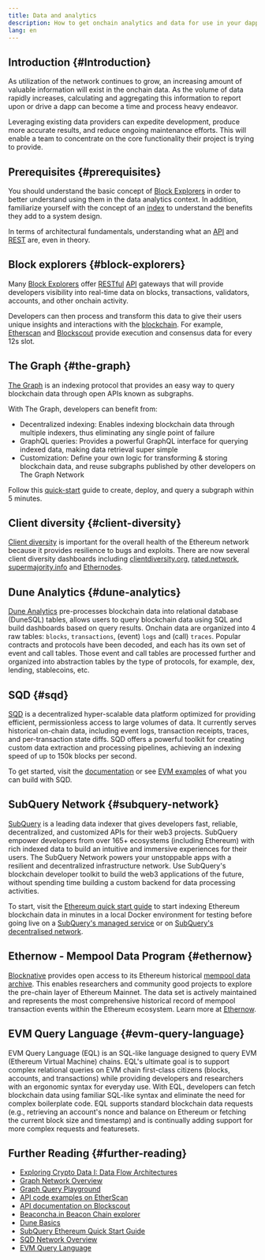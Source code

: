 ```yaml
---
title: Data and analytics
description: How to get onchain analytics and data for use in your dapps
lang: en
---
```


## Introduction {#Introduction}

As utilization of the network continues to grow, an increasing amount of valuable information will exist in the onchain data. As the volume of data rapidly increases, calculating and aggregating this information to report upon or drive a dapp can become a time and process heavy endeavor.

Leveraging existing data providers can expedite development, produce more accurate results, and reduce ongoing maintenance efforts. This will enable a team to concentrate on the core functionality their project is trying to provide.

## Prerequisites {#prerequisites}

You should understand the basic concept of [Block Explorers](/developers/docs/data-and-analytics/block-explorers/) in order to better understand using them in the data analytics context. In addition, familiarize yourself with the concept of an [index](/glossary/#index) to understand the benefits they add to a system design.

In terms of architectural fundamentals, understanding what an [API](https://www.wikipedia.org/wiki/API) and [REST](https://www.wikipedia.org/wiki/Representational_state_transfer) are, even in theory.

## Block explorers {#block-explorers}

Many [Block Explorers](/developers/docs/data-and-analytics/block-explorers/) offer [RESTful](https://www.wikipedia.org/wiki/Representational_state_transfer) [API](https://www.wikipedia.org/wiki/API) gateways that will provide developers visibility into real-time data on blocks, transactions, validators, accounts, and other onchain activity.

Developers can then process and transform this data to give their users unique insights and interactions with the [blockchain](/glossary/#blockchain). For example, [Etherscan](https://etherscan.io) and [Blockscout](https://eth.blockscout.com) provide execution and consensus data for every 12s slot.

## The Graph {#the-graph}

[The Graph](https://thegraph.com/) is an indexing protocol that provides an easy way to query blockchain data through open APIs known as subgraphs.

With The Graph, developers can benefit from:

- Decentralized indexing: Enables indexing blockchain data through multiple indexers, thus eliminating any single point of failure
- GraphQL queries: Provides a powerful GraphQL interface for querying indexed data, making data retrieval super simple
- Customization: Define your own logic for transforming & storing blockchain data, and reuse subgraphs published by other developers on The Graph Network

Follow this [quick-start](https://thegraph.com/docs/en/quick-start/) guide to create, deploy, and query a subgraph within 5 minutes.

## Client diversity {#client-diversity}

[Client diversity](/developers/docs/nodes-and-clients/client-diversity/) is important for the overall health of the Ethereum network because it provides resilience to bugs and exploits. There are now several client diversity dashboards including [clientdiversity.org](https://clientdiversity.org/), [rated.network](https://www.rated.network), [supermajority.info](https://supermajority.info//) and [Ethernodes](https://ethernodes.org/).

## Dune Analytics {#dune-analytics}

[Dune Analytics](https://dune.com/) pre-processes blockchain data into relational database (DuneSQL) tables, allows users to query blockchain data using SQL and build dashboards based on query results. Onchain data are organized into 4 raw tables: `blocks`, `transactions`, (event) `logs` and (call) `traces`. Popular contracts and protocols have been decoded, and each has its own set of event and call tables. Those event and call tables are processed further and organized into abstraction tables by the type of protocols, for example, dex, lending, stablecoins, etc.

## SQD {#sqd}

[SQD](https://sqd.dev/) is a decentralized hyper-scalable data platform optimized for providing efficient, permissionless access to large volumes of data. It currently serves historical on-chain data, including event logs, transaction receipts, traces, and per-transaction state diffs. SQD offers a powerful toolkit for creating custom data extraction and processing pipelines, achieving an indexing speed of up to 150k blocks per second.

To get started, visit the [documentation](https://docs.sqd.dev/) or see [EVM examples](https://github.com/subsquid-labs/squid-evm-examples) of what you can build with SQD.

## SubQuery Network {#subquery-network}

[SubQuery](https://subquery.network/) is a leading data indexer that gives developers fast, reliable, decentralized, and customized APIs for their web3 projects. SubQuery empower developers from over 165+ ecosystems (including Ethereum) with rich indexed data to build an intuitive and immersive experiences for their users. The SubQuery Network powers your unstoppable apps with a resilient and decentralized infrastructure network. Use SubQuery's blockchain developer toolkit to build the web3 applications of the future, without spending time building a custom backend for data processing activities.

To start, visit the [Ethereum quick start guide](https://academy.subquery.network/quickstart/quickstart_chains/ethereum-gravatar.html) to start indexing Ethereum blockchain data in minutes in a local Docker environment for testing before going live on a [SubQuery's managed service](https://managedservice.subquery.network/) or on [SubQuery's decentralised network](https://app.subquery.network/dashboard).

## Ethernow - Mempool Data Program {#ethernow}

[Blocknative](https://www.blocknative.com/) provides open access to its Ethereum historical [mempool data archive](https://www.ethernow.xyz/mempool-data-archive). This enables researchers and community good projects to explore the pre-chain layer of Ethereum Mainnet. The data set is actively maintained and represents the most comprehensive historical record of mempool transaction events within the Ethereum ecosystem. Learn more at [Ethernow](https://www.ethernow.xyz/).

## EVM Query Language {#evm-query-language}

EVM Query Language (EQL) is an SQL-like language designed to query EVM (Ethereum Virtual Machine) chains. EQL's ultimate goal is to support complex relational queries on EVM chain first-class citizens (blocks, accounts, and transactions) while providing developers and researchers with an ergonomic syntax for everyday use. With EQL, developers can fetch blockchain data using familiar SQL-like syntax and eliminate the need for complex boilerplate code. EQL supports standard blockchain data requests (e.g., retrieving an account's nonce and balance on Ethereum or fetching the current block size and timestamp) and is continually adding support for more complex requests and featuresets.

## Further Reading {#further-reading}

- [Exploring Crypto Data I: Data Flow Architectures](https://research.2077.xyz/exploring-crypto-data-1-data-flow-architectures)
- [Graph Network Overview](https://thegraph.com/docs/en/about/)
- [Graph Query Playground](https://thegraph.com/explorer/subgraph/graphprotocol/graph-network-mainnet?version=current)
- [API code examples on EtherScan](https://etherscan.io/apis#contracts)
- [API documentation on Blockscout](https://docs.blockscout.com/devs/apis)
- [Beaconcha.in Beacon Chain explorer](https://beaconcha.in)
- [Dune Basics](https://docs.dune.com/#dune-basics)
- [SubQuery Ethereum Quick Start Guide](https://academy.subquery.network/indexer/quickstart/quickstart_chains/ethereum-gravatar.html)
- [SQD Network Overview](https://docs.sqd.dev/)
- [EVM Query Language](https://eql.sh/blog/alpha-release-notes)
